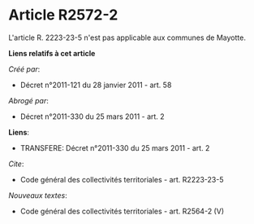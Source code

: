 # Article R2572-2

L'article R. 2223-23-5 n'est pas applicable aux communes de Mayotte.

**Liens relatifs à cet article**

_Créé par_:

  - Décret n°2011-121 du 28 janvier 2011 - art. 58

_Abrogé par_:

  - Décret n°2011-330 du 25 mars 2011 - art. 2

**Liens**:

  - TRANSFERE: Décret n°2011-330 du 25 mars 2011 - art. 2

_Cite_:

  - Code général des collectivités territoriales - art. R2223-23-5

_Nouveaux textes_:

  - Code général des collectivités territoriales - art. R2564-2 (V)
